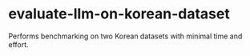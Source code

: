 # evaluate-llm-on-korean-dataset
Performs benchmarking on two Korean datasets with minimal time and effort.

